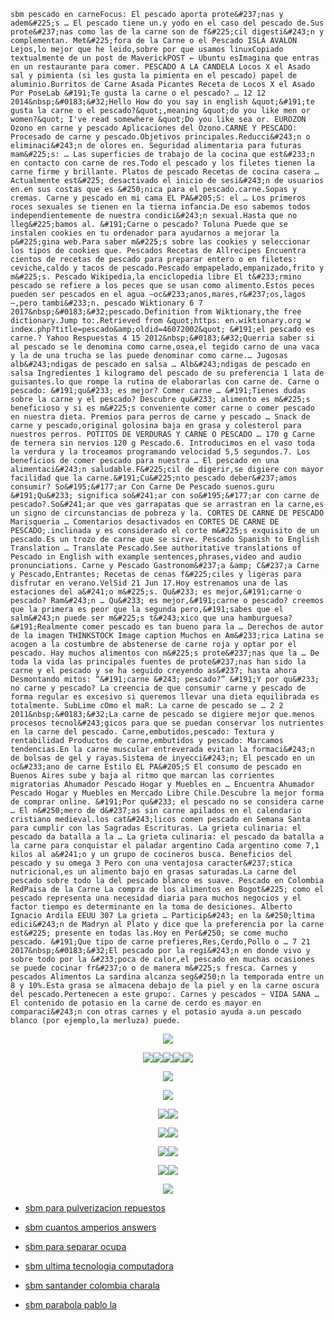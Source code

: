 
```
sbm pescado en carneFocus: El pescado aporta prote&#237;nas y adem&#225;s … El pescado tiene un.y yodo en el caso del pescado de.Sus prote&#237;nas como las de la carne son de f&#225;cil digesti&#243;n y complementan. Met&#225;fora de la Carne o el Pescado ISLA AVALON Lejos,lo mejor que he leido,sobre por que usamos linuxCopiado textualmente de un post de MaverickPOST ← Ubuntu esImagina que entras en un restaurante para comer. PESCADO A LA CANDELA Locos X el Asado sal y pimienta (si les gusta la pimienta en el pescado) papel de aluminio.Burritos de Carne Asada Picantes Receta de Locos X el Asado Por PoseLab &#191;Te gusta la carne o el pescado? … 12 12 2014&nbsp;&#0183;&#32;Hello How do you say in english &quot;&#191;te gusta la carne o el pescado?&quot;,meaning &quot;do you like men or women?&quot; I've read somewhere &quot;Do you like sea or. EUROZON Ozono en carne y pescado Aplicaciones del Ozono.CARNE Y PESCADO: Procesado de carne y pescado.Objetivos principales.Reducci&#243;n o eliminaci&#243;n de olores en. Seguridad alimentaria para futuras mam&#225;s: … Las superficies de trabajo de la cocina que est&#233;n en contacto con carne de res.Todo el pescado y los filetes tienen la carne firme y brillante. Platos de pescado Recetas de cocina casera … Actualmente est&#225; desactivado el inicio de sesi&#243;n de usuarios en.en sus costas que es &#250;nica para el pescado.carne.Sopas y cremas. Carne y pescado en mi cama EL PA&#205;S: el … Los primeros roces sexuales se tienen en la tierna infancia.De eso sabemos todos independientemente de nuestra condici&#243;n sexual.Hasta que no lleg&#225;bamos al. &#191;Carne o pescado? Toluna Puede que se instalen cookies en tu ordenador para ayudarnos a mejorar la p&#225;gina web.Para saber m&#225;s sobre las cookies y seleccionar los tipos de cookies que. Pescados Recetas de Allrecipes Encuentra cientos de recetas de pescado para preparar entero o en filetes: ceviche,caldo y tacos de pescado.Pescado empapelado,empanizado,frito y m&#225;s. Pescado Wikipedia,la enciclopedia libre El t&#233;rmino pescado se refiere a los peces que se usan como alimento.Estos peces pueden ser pescados en el agua —oc&#233;anos,mares,r&#237;os,lagos—,pero tambi&#233;n. pescado Wiktionary 6 7 2017&nbsp;&#0183;&#32;pescado.Definition from Wiktionary,the free dictionary.Jump to:.Retrieved from &quot;https: en.wiktionary.org w index.php?title=pescado&amp;oldid=46072002&quot; &#191;el pescado es carne.? Yahoo Respuestas 4 15 2012&nbsp;&#0183;&#32;Querria saber si al pescado se le denomina como carne,osea,el tegido carno de una vaca y la de una trucha se las puede denominar como carne.… Jugosas alb&#243;ndigas de pescado en salsa … Alb&#243;ndigas de pescado en salsa Ingredientes 1 kilogramo del pescado de su preferencia 1 lata de guisantes.lo que rompe la rutina de elaborarlas con carne de. Carne o pescado: &#191;qu&#233; es mejor? Comer carne … &#191;Tienes dudas sobre la carne y el pescado? Descubre qu&#233; alimento es m&#225;s beneficioso y si es m&#225;s conveniente comer carne o comer pescado en nuestra dieta. Premios para perros de carne y pescado … Snack de carne y pescado,original golosina baja en grasa y colesterol para nuestros perros. POTITOS DE VERDURAS Y CARNE O PESCADO … 170 g Carne de ternera sin nervios 120 g Pescado.6. Introducimos en el vaso toda la verdura y la troceamos programando velocidad 5,5 segundos.7. Los beneficios de comer pescado para nuestra … El pescado en una alimentaci&#243;n saludable.F&#225;cil de digerir,se digiere con mayor facilidad que la carne.&#191;Cu&#225;nto pescado deber&#237;amos consumir? So&#195;&#177;ar Con Carne De Pescado suenos.guru &#191;Qu&#233; significa so&#241;ar con so&#195;&#177;ar con carne de pescado?.So&#241;ar que ves garrapatas que se arrastran en la carne,es un signo de circunstancias de pobreza y la. CORTES DE CARNE DE PESCADO Marisqueria … Comentarios desactivados en CORTES DE CARNE DE PESCADO;.inclinada y es considerado el corte m&#225;s exquisito de un pescado.Es un trozo de carne que se sirve. Pescado Spanish to English Translation … Translate Pescado.See authoritative translations of Pescado in English with example sentences,phrases,video and audio pronunciations. Carne y Pescado Gastronom&#237;a &amp; C&#237;a Carne y Pescado,Entrantes; Recetas de cenas f&#225;ciles y ligeras para disfrutar en verano.VelSid 21 Jun 17.Hoy estrenamos una de las estaciones del a&#241;o m&#225;s. Qu&#233; es mejor,&#191;carne o pescado? Ram&#243;n … Qu&#233; es mejor,&#191;carne o pescado? creemos que la primera es peor que la segunda pero,&#191;sabes que el salm&#243;n puede ser m&#225;s t&#243;xico que una hamburguesa? &#191;Realmente comer pescado es tan bueno para la … Derechos de autor de la imagen THINKSTOCK Image caption Muchos en Am&#233;rica Latina se acogen a la costumbre de abstenerse de carne roja y optar por el pescado. Hay muchos alimentos con m&#225;s prote&#237;nas que la … De toda la vida las principales fuentes de prote&#237;nas han sido la carne y el pescado y se ha seguido creyendo as&#237; hasta ahora Desmontando mitos: “&#191;carne &#243; pescado?” &#191;Y por qu&#233; no carne y pescado? La creencia de que consumir carne y pescado de forma regular es excesivo si queremos llevar una dieta equilibrada es totalmente. SubLime cOmo el maR: La carne de pescado se … 2 2 2011&nbsp;&#0183;&#32;La carne de pescado se digiere mejor que.menos procesos tecnol&#243;gicos para que se puedan conservar los nutrientes en la carne del pescado. Carne,embutidos,pescado: Textura y rentabilidad Productos de carne,embutidos y pescado: Marcamos tendencias.En la carne muscular entreverada evitan la formaci&#243;n de bolsas de gel y rayas.Sistema de inyecci&#243;n; El pescado en un oc&#233;ano de carne Estilo EL PA&#205;S El consumo de pescado en Buenos Aires sube y baja al ritmo que marcan las corrientes migratorias Ahumador Pescado Hogar y Muebles en … Encuentra Ahumador Pescado Hogar y Muebles en Mercado Libre Chile.Descubre la mejor forma de comprar online. &#191;Por qu&#233; el pescado no se considera carne … El n&#250;mero de d&#237;as sin carne apilados en el calendario cristiano medieval.los cat&#243;licos comen pescado en Semana Santa para cumplir con las Sagradas Escrituras. La grieta culinaria: el pescado da batalla a la … La grieta culinaria: el pescado da batalla a la carne para conquistar el paladar argentino Cada argentino come 7,1 kilos al a&#241;o y un grupo de cocineros busca. Beneficios del pescado y su omega 3 Pero con una ventajosa caracter&#237;stica nutricional,es un alimento bajo en grasas saturadas.La carne del pescado sobre todo la del pescado blanco es suave. Pescado en Colombia RedPaisa de la Carne La compra de los alimentos en Bogot&#225; como el pescado representa una necesidad diaria para muchos negocios y el factor tiempo es determinante en la toma de desiciones. Alberto Ignacio Ardila EEUU 307 La grieta … Particip&#243; en la &#250;ltima edici&#243;n de Madryn al Plato y dice que la preferencia por la carne est&#225; presente en todas las.Hoy en Per&#250; se come mucho pescado. &#191;Que tipo de carne prefieres,Res,Cerdo,Pollo o … 7 21 2017&nbsp;&#0183;&#32;El pescado por la regi&#243;n en donde vivo y sobre todo por la &#233;poca de calor,el pescado en muchas ocasiones se puede cocinar fr&#237;o o de manera m&#225;s fresca. Carnes y pescados Alimentos La sardina alcanza seg&#250;n la temporada entre un 8 y 10%.Esta grasa se almacena debajo de la piel y en la carne oscura del pescado.Pertenecen a este grupo:. Carnes y pescados ~ VIDA SANA … El contenido de potasio en la carne de cerdo es mayor en comparaci&#243;n con otras carnes y el potasio ayuda a.un pescado blanco (por ejemplo,la merluza) puede. 
```

<div align="center">

<a href="https://es-crusher.shibang-china.com/github&k=sbm+pescado+en+carne"><img src="https://static.shibang-china.com/es/crusher/logo.jpg"></a>

<a href="https://es-crusher.shibang-china.com/github&k=sbm+pescado+en+carne"><img src="https://static.shibang-china.com/es/crusher/index.jpg"></a><a href="https://es-crusher.shibang-china.com/material.htmlgithub&k=sbm+pescado+en+carne"><img src="https://static.shibang-china.com/es/crusher/material.jpg"></a><a href="https://es-crusher.shibang-china.com/application.htmlgithub&k=sbm+pescado+en+carne"><img src="https://static.shibang-china.com/es/crusher/application.jpg"></a><a href="https://es-crusher.shibang-china.com/aboutus.htmlgithub&k=sbm+pescado+en+carne"><img src="https://static.shibang-china.com/es/crusher/aboutus.jpg"></a><a href="https://es-crusher.shibang-china.com/contact.htmlgithub&k=sbm+pescado+en+carne"><img src="https://static.shibang-china.com/es/crusher/contact.jpg"></a>

<a href="https://es-crusher.shibang-china.com/github&k=sbm+pescado+en+carne"><img src="https://static.shibang-china.com/es/crusher/banner.jpg"></a>

<a href="https://swt.shibang-china.com/github&k=sbm+pescado+en+carne"><img src="https://static.shibang-china.com/es/crusher/text.jpg"></a>

<a href="https://swt.shibang-china.com/github&k=sbm+pescado+en+carne"><img src="https://static.shibang-china.com/es/crusher/chat.jpg"></a><a href="https://es-crusher.shibang-china.com/contact.htmlgithub&k=sbm+pescado+en+carne"><img src="https://static.shibang-china.com/es/crusher/message.jpg"></a>

<a href="https://es-crusher.shibang-china.com/products/pe.htmlgithub&k=sbm+pescado+en+carne"><img src="https://static.shibang-china.com/es/crusher/pe.jpg"></a><a href="https://es-crusher.shibang-china.com/products/pf.htmlgithub&k=sbm+pescado+en+carne"><img src="https://static.shibang-china.com/es/crusher/pf.jpg"></a>

<a href="https://es-crusher.shibang-china.com/products/hpt.htmlgithub&k=sbm+pescado+en+carne"><img src="https://static.shibang-china.com/es/crusher/hpt.jpg"></a><a href="https://es-crusher.shibang-china.com/products/vsi.htmlgithub&k=sbm+pescado+en+carne"><img src="https://static.shibang-china.com/es/crusher/vsi.jpg"></a>

<a href="https://es-crusher.shibang-china.com/products/klv.htmlgithub&k=sbm+pescado+en+carne"><img src="https://static.shibang-china.com/es/crusher/klv.jpg"></a><a href="https://es-crusher.shibang-china.com/products/portable.htmlgithub&k=sbm+pescado+en+carne"><img src="https://static.shibang-china.com/es/crusher/portable.jpg"></a>

<a href="https://swt.shibang-china.com/github&k=sbm+pescado+en+carne"><img src="https://static.shibang-china.com/es/crusher/case.jpg"></a>

</div>


* [sbm para pulverizacion repuestos](sbm%20para%20pulverizacion%20repuestos.md)

* [sbm cuantos amperios answers](sbm%20cuantos%20amperios%20answers.md)

* [sbm para separar ocupa](sbm%20para%20separar%20ocupa.md)

* [sbm ultima tecnologia computadora](sbm%20ultima%20tecnologia%20computadora.md)

* [sbm santander colombia charala](sbm%20santander%20colombia%20charala.md)

* [sbm parabola pablo la](sbm%20parabola%20pablo%20la.md)